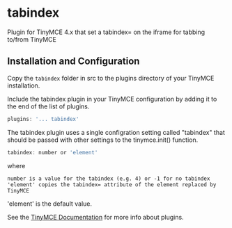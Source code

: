 tabindex
=======================

Plugin for TinyMCE 4.x that set a tabindex= on the iframe for tabbing to/from TinyMCE

## Installation and Configuration

Copy the `tabindex` folder in src to the plugins directory of your TinyMCE installation.

Include the tabindex plugin in your TinyMCE configuration by adding it to the end of the list of plugins.

```js
plugins: '... tabindex'
```

The tabindex plugin uses a single configration setting called "tabindex" that should be passed with other settings to the tinymce.init() function.

```js
tabindex: number or 'element'
```

where

```
number is a value for the tabindex (e.g. 4) or -1 for no tabindex
'element' copies the tabindex= attribute of the element replaced by TinyMCE
```

'element' is the default value.

See the [TinyMCE Documentation](http://www.tinymce.com/wiki.php/Configuration:plugins) for more info about plugins.

